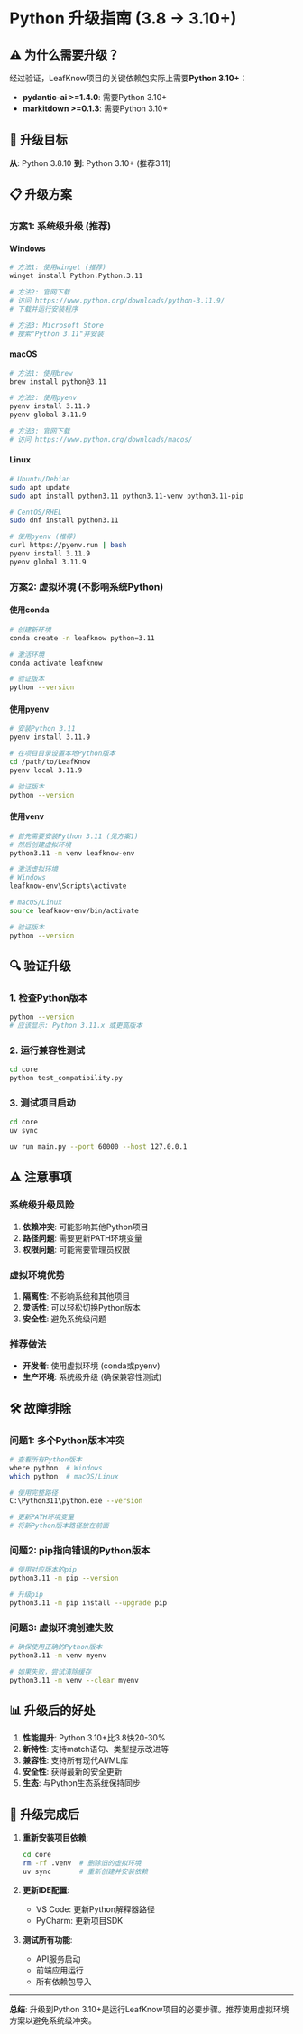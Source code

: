 # Python 升级指南 (3.8 → 3.10+)

## ⚠️ 为什么需要升级？

经过验证，LeafKnow项目的关键依赖包实际上需要**Python 3.10+**：
- **pydantic-ai >=1.4.0**: 需要Python 3.10+
- **markitdown >=0.1.3**: 需要Python 3.10+

## 🎯 升级目标

**从**: Python 3.8.10
**到**: Python 3.10+ (推荐3.11)

## 📋 升级方案

### 方案1: 系统级升级 (推荐)

#### Windows
```bash
# 方法1: 使用winget (推荐)
winget install Python.Python.3.11

# 方法2: 官网下载
# 访问 https://www.python.org/downloads/python-3.11.9/
# 下载并运行安装程序

# 方法3: Microsoft Store
# 搜索"Python 3.11"并安装
```

#### macOS
```bash
# 方法1: 使用brew
brew install python@3.11

# 方法2: 使用pyenv
pyenv install 3.11.9
pyenv global 3.11.9

# 方法3: 官网下载
# 访问 https://www.python.org/downloads/macos/
```

#### Linux
```bash
# Ubuntu/Debian
sudo apt update
sudo apt install python3.11 python3.11-venv python3.11-pip

# CentOS/RHEL
sudo dnf install python3.11

# 使用pyenv (推荐)
curl https://pyenv.run | bash
pyenv install 3.11.9
pyenv global 3.11.9
```

### 方案2: 虚拟环境 (不影响系统Python)

#### 使用conda
```bash
# 创建新环境
conda create -n leafknow python=3.11

# 激活环境
conda activate leafknow

# 验证版本
python --version
```

#### 使用pyenv
```bash
# 安装Python 3.11
pyenv install 3.11.9

# 在项目目录设置本地Python版本
cd /path/to/LeafKnow
pyenv local 3.11.9

# 验证版本
python --version
```

#### 使用venv
```bash
# 首先需要安装Python 3.11 (见方案1)
# 然后创建虚拟环境
python3.11 -m venv leafknow-env

# 激活虚拟环境
# Windows
leafknow-env\Scripts\activate

# macOS/Linux
source leafknow-env/bin/activate

# 验证版本
python --version
```

## 🔍 验证升级

### 1. 检查Python版本
```bash
python --version
# 应该显示: Python 3.11.x 或更高版本
```

### 2. 运行兼容性测试
```bash
cd core
python test_compatibility.py
```

### 3. 测试项目启动
```bash
cd core
uv sync

uv run main.py --port 60000 --host 127.0.0.1
```

## ⚠️ 注意事项

### 系统级升级风险
1. **依赖冲突**: 可能影响其他Python项目
2. **路径问题**: 需要更新PATH环境变量
3. **权限问题**: 可能需要管理员权限

### 虚拟环境优势
1. **隔离性**: 不影响系统和其他项目
2. **灵活性**: 可以轻松切换Python版本
3. **安全性**: 避免系统级问题

### 推荐做法
- **开发者**: 使用虚拟环境 (conda或pyenv)
- **生产环境**: 系统级升级 (确保兼容性测试)

## 🛠️ 故障排除

### 问题1: 多个Python版本冲突
```bash
# 查看所有Python版本
where python  # Windows
which python  # macOS/Linux

# 使用完整路径
C:\Python311\python.exe --version

# 更新PATH环境变量
# 将新Python版本路径放在前面
```

### 问题2: pip指向错误的Python版本
```bash
# 使用对应版本的pip
python3.11 -m pip --version

# 升级pip
python3.11 -m pip install --upgrade pip
```

### 问题3: 虚拟环境创建失败
```bash
# 确保使用正确的Python版本
python3.11 -m venv myenv

# 如果失败，尝试清除缓存
python3.11 -m venv --clear myenv
```

## 📊 升级后的好处

1. **性能提升**: Python 3.10+比3.8快20-30%
2. **新特性**: 支持match语句、类型提示改进等
3. **兼容性**: 支持所有现代AI/ML库
4. **安全性**: 获得最新的安全更新
5. **生态**: 与Python生态系统保持同步

## 🎯 升级完成后

1. **重新安装项目依赖**:
   ```bash
   cd core
   rm -rf .venv  # 删除旧的虚拟环境
   uv sync       # 重新创建并安装依赖
   ```

2. **更新IDE配置**:
   - VS Code: 更新Python解释器路径
   - PyCharm: 更新项目SDK

3. **测试所有功能**:
   - API服务启动
   - 前端应用运行
   - 所有依赖包导入

---

**总结**: 升级到Python 3.10+是运行LeafKnow项目的必要步骤。推荐使用虚拟环境方案以避免系统级冲突。